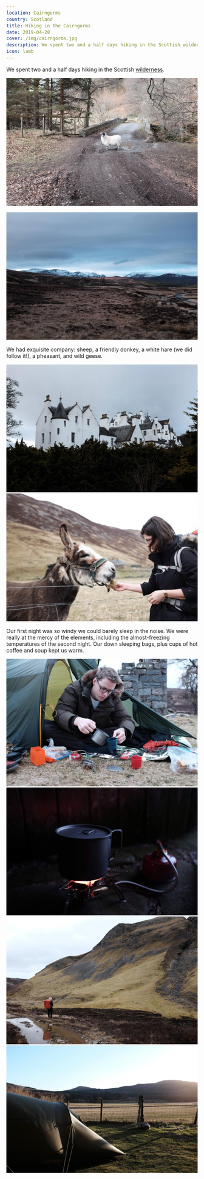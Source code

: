 ```yaml
---
location: Cairngorms
country: Scotland
title: Hiking in the Cairngorms
date: 2019-04-28
cover: /img/cairngorms.jpg
description: We spent two and a half days hiking in the Scottish wilderness.
icon: lamb
---
```


We spent two and a half days hiking in the Scottish [wilderness](https://wilderness-society.org/european-wilderness-society-supports-mapping-project-to-reveal-europes-wilderness/).

![](../../img/sheep_on_the_road.jpg)

![](../../img/cairngorms.jpg)

We had exquisite company: sheep, a friendly donkey, a white hare (we did follow it!), a pheasant, and wild geese.

![](../../img/Blair_Atholl_castle.jpg)
![](../../img/Eszter_feeding_a_donkey.jpg)

Our first night was so windy we could barely sleep in the noise. We were really at the mercy of the elements, including the almost-freezing temperatures of the second night. Our down sleeping bags, plus cups of hot coffee and soup kept us warm.

![](../../img/Samu_making_coffee.jpg)
![](../../img/stove.jpg)
![](../../img/mountain.jpg)
![](../../img/tent.jpg)
